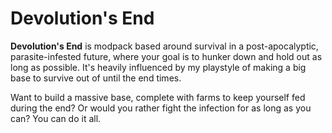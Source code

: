 # Devolution's End
**Devolution's End** is modpack based around survival in a post-apocalyptic, parasite-infested future, where your goal is to hunker down and hold out as long as possible. It's heavily influenced by my playstyle of making a big base to survive out of until the end times.

Want to build a massive base, complete with farms to keep yourself fed during the end? Or would you rather fight the infection for as long as you can? You can do it all.
